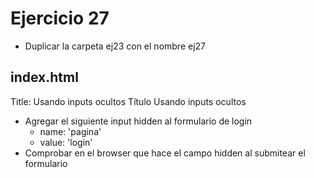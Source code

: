 # Ejercicio 27

* Duplicar la carpeta ej23 con el nombre ej27

## index.html
Title:
Usando inputs ocultos
Título
Usando inputs ocultos
* Agregar el siguiente input hidden al formulario de login
  * name: 'pagina'
  * value: 'login'
* Comprobar en el browser que hace el campo hidden al submitear el formulario